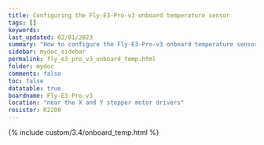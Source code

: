 ```yaml
---
title: Configuring the Fly-E3-Pro-v3 onboard temperature sensor
tags: []
keywords: 
last_updated: 02/01/2023
summary: "How to configure the Fly-E3-Pro-v3 onboard temperature sensor"
sidebar: mydoc_sidebar
permalink: fly_e3_pro_v3_onboard_temp.html
folder: mydoc
comments: false
toc: false
datatable: true
boardname: Fly-E3-Pro-v3
location: "near the X and Y stepper motor drivers"
resistor: R2200
---
```


{% include custom/3.4/onboard_temp.html %}
